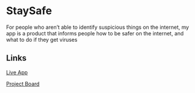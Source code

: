 # StaySafe

 For people who aren’t able to identify suspicious things on the internet, my app is a product that informs people how to be safer on the internet, and what to do if they get viruses 


## Links

[Live App](https://repl.it/@devant6/Intro-project)

[Project Board](../../projects/1)
